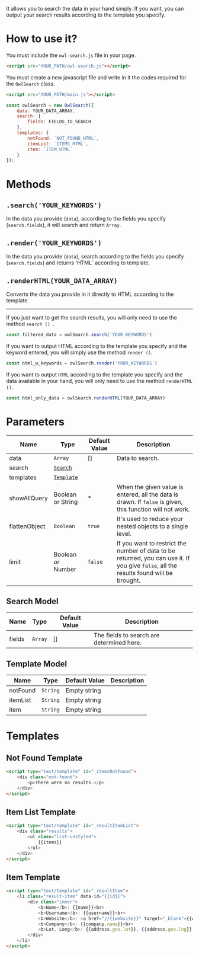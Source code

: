It allows you to search the data in your hand simply. If you want, you can output your search results according to the template you specify.

# How to use it?
You must include the `owl-search.js` file in your page.

```html
<script src="YOUR_PATH/owl-search.js"></script>
```

You must create a new javascript file and write in it the codes required for the `OwlSearch` class.
```html
<script src="YOUR_PATH/main.js"></script>
```
```javascript
const owlSearch = new OwlSearch({
    data: YOUR_DATA_ARRAY,
    search: {
        fields: FIELDS_TO_SEARCH
    },
    templates: {
        notFound: `NOT_FOUND_HTML`,
        itemList: `ITEMS_HTML`,
        item: `ITEM_HTML`
    }
});
```

# Methods
## `.search('YOUR_KEYWORDS')`
In the data you provide (`data`), according to the fields you specify (`search.fields`), it will search and return `Array`.

## `.render('YOUR_KEYWORDS')`
In the data you provide (`data`), search according to the fields you specify (`search.fields`) and returns 'HTML` according to template.

## `.renderHTML(YOUR_DATA_ARRAY)`
Converts the data you provide in it directly to HTML according to the template.

---

If you just want to get the search results, you will only need to use the method `search () `.

```javascript
const filtered_data = owlSearch.search('YOUR_KEYWORDS')
```

If you want to output HTML according to the template you specify and the keyword entered, you will simply use the method `render ()`.

```javascript
const html_w_keywords = owlSearch.render('YOUR_KEYWORDS')
```

If you want to output `HTML` according to the template you specify and the data available in your hand, you will only need to use the method `renderHTML ()`.

```javascript
const html_only_data = owlSearch.renderHTML(YOUR_DATA_ARRAY)
```

# Parameters
|Name|Type|Default Value|Description|
|-|-|-|-|
|data|`Array`|[]|Data to search.|
|search|[`Search`](#search-model)|||
|templates|[`Template`](#template-model)|||
|showAllQuery|Boolean or String|*|When the given value is entered, all the data is drawn. If `false` is given, this function will not work.|
|flattenObject|`Boolean`|`true`|It's used to reduce your nested objects to a single level.|
|limit|Boolean or Number|`false`|If you want to restrict the number of data to be returned, you can use it. If you give `false`, all the results found will be brought.|

## Search Model
|Name|Type|Default Value|Description|
|-|-|-|-|
|fields|`Array`|[]|The fields to search are determined here.|

## Template Model
|Name|Type|Default Value|Description|
|-|-|-|-|
|notFound|`String`|Empty string||
|itemList|`String`|Empty string||
|item|`String`|Empty string||

# Templates
## Not Found Template
```html
<script type="text/template" id="_itemsNotFound">
    <div class="not-found">
        <p>There were no results.</p>
    </div>
</script>
```

## Item List Template
```html
<script type="text/template" id="_resultItemList">
    <div class="results">
        <ul class="list-unstyled">
            {{items}}
        </ul>
    </div>
</script>
```

## Item Template
```html
<script type="text/template" id="_resultItem">
    <li class="result-item" data-id="{{id}}">
        <div class="inner">
            <b>Name</b>: {{name}}<br>
            <b>Username</b>: {{username}}<br>
            <b>Website</b>: <a href="//{{website}}" target="_blank">{{website}}</a><br>
            <b>Company</b>: {{company.name}}<br>
            <b>Lat, Long</b>: {{address.geo.lat}}, {{address.geo.lng}}
        </div>
    </li>
</script>
```
